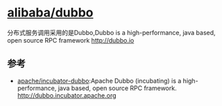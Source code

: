 # [alibaba/dubbo](https://github.com/alibaba/dubbo)

分布式服务调用采用的是Dubbo,Dubbo is a high-performance, java based, open source RPC framework http://dubbo.io

## 参考

* [apache/incubator-dubbo](https://github.com/apache/incubator-dubbo):Apache Dubbo (incubating) is a high-performance, java based, open source RPC framework. http://dubbo.incubator.apache.org

